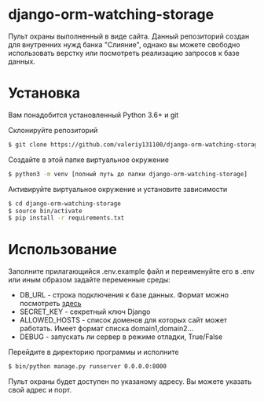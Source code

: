 # django-orm-watching-storage
Пульт охраны выполненный в виде сайта. Данный репозиторий создан для внутренних нужд банка "Слияние", однако вы можете свободно использовать верстку или посмотреть реализацию запросов к базе данных.

# Установка
Вам понадобится установленный Python 3.6+ и git

Склонируйте репозиторий
```bash
$ git clone https://github.com/valeriy131100/django-orm-watching-storage
```

Создайте в этой папке виртуальное окружение
```bash
$ python3 -m venv [полный путь до папки django-orm-watching-storage]
```

Активируйте виртуальное окружение и установите зависимости
```bash
$ cd django-orm-watching-storage
$ source bin/activate
$ pip install -r requirements.txt
```
# Использование
Заполните прилагающийся .env.example файл и переименуйте его в .env или иным образом задайте переменные среды:
* DB_URL - строка подключения к базе данных. Формат можно посмотреть [здесь](https://github.com/jacobian/dj-database-url#url-schema)
* SECRET_KEY - секретный ключ Django
* ALLOWED_HOSTS - список доменов для которых сайт может работать. Имеет формат списка domain1,domain2...
* DEBUG - запускать ли сервер в режиме отладки, True/False

Перейдите в директорию программы и исполните
```bash
$ bin/python manage.py runserver 0.0.0.0:8000
```
Пульт охраны будет доступен по указаному адресу. Вы можете указать свой адрес и порт.